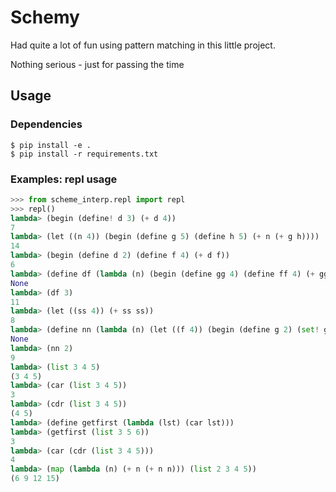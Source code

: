 # Schemy
Had quite a lot of fun using pattern matching in this little project. 

Nothing serious - just for passing the time

## Usage

### Dependencies

```
$ pip install -e .
$ pip install -r requirements.txt
```

### Examples: repl usage

```python
>>> from scheme_interp.repl import repl 
>>> repl()
lambda> (begin (define! d 3) (+ d 4))
7
lambda> (let ((n 4)) (begin (define g 5) (define h 5) (+ n (+ g h))))
14
lambda> (begin (define d 2) (define f 4) (+ d f))
6
lambda> (define df (lambda (n) (begin (define gg 4) (define ff 4) (+ gg (+ ff n)))))
None
lambda> (df 3)
11
lambda> (let ((ss 4)) (+ ss ss))
8
lambda> (define nn (lambda (n) (let ((f 4)) (begin (define g 2) (set! g 3) (+ f (+ g n))))))
None
lambda> (nn 2)
9
lambda> (list 3 4 5)
(3 4 5)
lambda> (car (list 3 4 5))
3
lambda> (cdr (list 3 4 5))
(4 5)
lambda> (define getfirst (lambda (lst) (car lst)))
lambda> (getfirst (list 3 5 6))
3
lambda> (car (cdr (list 3 4 5)))
4
lambda> (map (lambda (n) (+ n (+ n n))) (list 2 3 4 5))
(6 9 12 15)     
```
